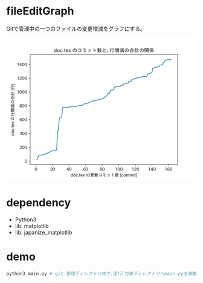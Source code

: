 # fileEditGraph

Gitで管理中の一つのファイルの変更増減をグラフにする｡

![デモ画像](https://raw.githubusercontent.com/TakuKitamura/fileEditGraph/master/demo.png "デモ")

# dependency
- Python3
- lib: matplotlib
- lib: japanize_matplotlib

# demo
```sh
python3 main.py # git 管理ディレクトリ内で､実行(対象ディレクトリへmain.pyを移動させる)｡内部のfile_nameの値を対象ファイルパスに書き換える｡
```
